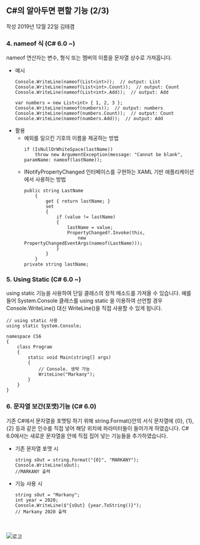 ## C#의 알아두면 편할 기능 (2/3)

작성 2019년 12월 22일 김태겸

### 4. nameof 식 (C# 6.0 ~) 
nameof 연산자는 변수, 형식 또는 멤버의 이름을 문자열 상수로 가져옵니다.
 * 예시
    ````
    Console.WriteLine(nameof(List<int>));  // output: List
    Console.WriteLine(nameof(List<int>.Count));  // output: Count
    Console.WriteLine(nameof(List<int>.Add));  // output: Add

    var numbers = new List<int> { 1, 2, 3 };
    Console.WriteLine(nameof(numbers));  // output: numbers
    Console.WriteLine(nameof(numbers.Count));  // output: Count
    Console.WriteLine(nameof(numbers.Add));  // output: Add
    ````
* 활용
  * 예외를 일으킨 기호의 이름을 제공하는 방법
    ````
    if (IsNullOrWhiteSpace(lastName))
        throw new ArgumentException(message: "Cannot be blank", paramName: nameof(lastName));
    ````
  * INotifyPropertyChanged 인터페이스를 구현하는 XAML 기반 애플리케이션에서 사용하는 방법
    ````
    public string LastName
        {
            get { return lastName; }
            set
            {
                if (value != lastName)
                {
                    lastName = value;
                    PropertyChanged?.Invoke(this, 
                        new PropertyChangedEventArgs(nameof(LastName)));
                }
            }
        }
    private string lastName;
    ````

### 5. Using Static (C# 6.0 ~)
using static 기능을 사용하여 단일 클래스의 정적 메소드를 가져올 수 있습니다.
예를들어 System.Console 클래스를 using static 을 이용하여 선언할 경우
Console.WriteLine() 대신 WriteLine()을 직접 사용할 수 있게 됩니다.
````
// using static 사용
using static System.Console;

namespace CS6
{
    class Program
    {
        static void Main(string[] args)
        {           
            // Console. 생략 가능 
            WriteLine("Markany");
        }
    }
}
````

### 6. 문자열 보간(포맷)기능 (C# 6.0)
기존 C#에서 문자열을 포맷팅 하기 위해 string.Format()안의 서식 문자열에 {0}, {1}, {2} 등과 같은 인수를 직접 넣어 해당 위치에 파라미터들이 들어가게 하였습니다.
C# 6.0에서는 새로운 문자열을 안에 직접 집어 넣는 기능들을 추가하였습니다.
* 기존 문자열 포맷 시
    ````
    string sOut = string.Format("{0}", "MARKANY");
    Console.WriteLine(sOut);
    //MARKANY 출력
    ````
 * 기능 사용 시
    ````
    string sOut = "Markany";
    int year = 2020;
    Console.WriteLine($"{sOut} {year.ToString()}");
    // Markany 2020 출력
    ````

<br><br>
![로고](https://macontents.github.io/images/markany.png)

<div class="fb-comments" data-href="https://macontents.github.io/2019-05-28-Docker 용 - 설치.md" data-width="700" data-numposts="10"></div>
